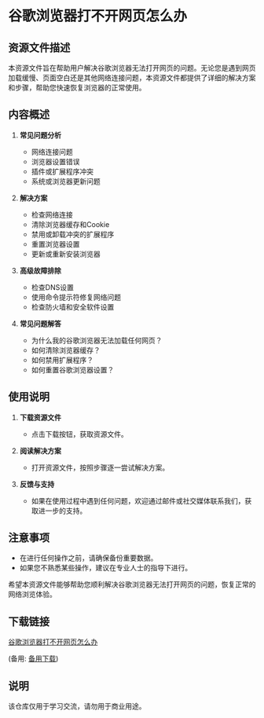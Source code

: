 # 谷歌浏览器打不开网页怎么办

## 资源文件描述

本资源文件旨在帮助用户解决谷歌浏览器无法打开网页的问题。无论您是遇到网页加载缓慢、页面空白还是其他网络连接问题，本资源文件都提供了详细的解决方案和步骤，帮助您快速恢复浏览器的正常使用。

## 内容概述

1. **常见问题分析**
   - 网络连接问题
   - 浏览器设置错误
   - 插件或扩展程序冲突
   - 系统或浏览器更新问题

2. **解决方案**
   - 检查网络连接
   - 清除浏览器缓存和Cookie
   - 禁用或卸载冲突的扩展程序
   - 重置浏览器设置
   - 更新或重新安装浏览器

3. **高级故障排除**
   - 检查DNS设置
   - 使用命令提示符修复网络问题
   - 检查防火墙和安全软件设置

4. **常见问题解答**
   - 为什么我的谷歌浏览器无法加载任何网页？
   - 如何清除浏览器缓存？
   - 如何禁用扩展程序？
   - 如何重置谷歌浏览器设置？

## 使用说明

1. **下载资源文件**
   - 点击下载按钮，获取资源文件。

2. **阅读解决方案**
   - 打开资源文件，按照步骤逐一尝试解决方案。

3. **反馈与支持**
   - 如果在使用过程中遇到任何问题，欢迎通过邮件或社交媒体联系我们，获取进一步的支持。

## 注意事项

- 在进行任何操作之前，请确保备份重要数据。
- 如果您不熟悉某些操作，建议在专业人士的指导下进行。

希望本资源文件能够帮助您顺利解决谷歌浏览器无法打开网页的问题，恢复正常的网络浏览体验。

## 下载链接
[谷歌浏览器打不开网页怎么办](https://pan.quark.cn/s/b45a80182cef) 

(备用: [备用下载](https://pan.baidu.com/s/1HhwYdDqU1TDi_HRb4nV8Wg?pwd=1234))

## 说明

该仓库仅用于学习交流，请勿用于商业用途。
